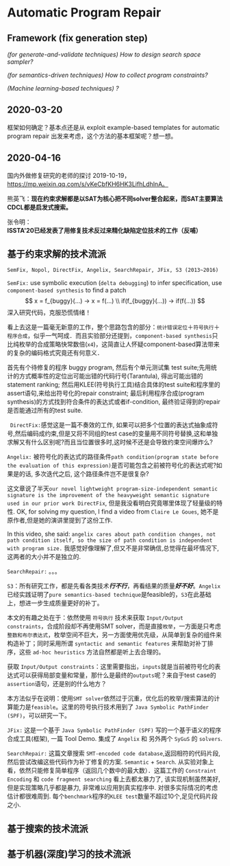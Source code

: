 # Automatic Program Repair

## Framework (fix generation step)

*(for generate-and-validate techniques) How to design search space sampler?*

*(for semantics-driven techniques) How to collect program constraints?*

*(Machine learning-based techniques) ?*

## 2020-03-20

框架如何确定？基本点还是从 exploit example-based templates for automatic program repair 出发来考虑，这个方法的基本框架呢？想一想。

## 2020-04-16

国内外做修复研究的老师的探讨 2019-10-19，https://mp.weixin.qq.com/s/vKeCbfKH6HK3LifhLdhlnA。

熊英飞：**现在约束求解都是以SAT为核心把不同solver整合起来，而SAT主要算法CDCL都是启发式搜索。**

张令明：**ISSTA'20已经发表了用修复技术反过来精化缺陷定位技术的工作（反哺）**

## 基于约束求解的技术流派

`SemFix, Nopol, DirectFix, Angelix, SearchRepair, JFix, S3 (2013~2016)`

`SemFix:` use symbolic execution (`delta debugging`) to infer specification,  use `component-based synthesis` to find a patch
$$
x = f_{buggy}(...) → x = f(...) \\
if(f_{buggy}(...)) → if(f(...))
$$
深入研究代码，克服恐慌情绪！

看上去这是一篇毫无新意的工作，整个思路包含的部分：`统计错误定位`＋`符号执行`＋`程序合成`，似乎一气呵成．而且实验部分还提到，`component-based synthesis`只比纯枚举的合成策略快常数倍(`x4`)，这简直让人怀疑component-based算法带来的复杂的编码格式究竟还有何意义．

首先有个待修复的程序 buggy program, 然后有个单元测试集 test suite;先用统计的方式概率性的定位出可能出错的代码行号(Tarantula), 得出可能出错的 statement ranking; 然后用KLEE(符号执行工具)结合具体的test suite和程序里的assert语句,来给出符号化的repair constraint; 最后利用程序合成(program synthesis)的方式找到符合条件的表达式或者if-condition, 最终验证得到的repair是否能通过所有的test suite.

` DirectFix:`感觉这是一篇不奏效的工作, 如果可以把多个位置的表达式抽象成符号,然后编码成约束,但是又将不同组的test  case的变量用不同符号替换,这和单独求解又有什么区别呢?而且当位置很多时,这时候不还是会导致约束空间爆炸么?

`Angelix:` 被符号化的表达式的路径条件`path condition(program state before the evaluation of this expression)`是否可能包含之前被符号化的表达式呢?如果是的话, 多次迭代之后, 这个路径条件岂不是很复杂?

这文章说了半天`our novel lightweight program-size-independent semantic signature is the improvement of the heavyweight semantic signature used in our prior work DirectFix`, 但是我没看明白究竟哪里体现了轻量级的特性. OK, for solving my question, I find a video from `Claire Le Goues`, 她不是原作者,但是她的演讲里提到了这份工作.

In this video, she said: `angelix cares about path condition changes, not path condition itself, so the size of path condition is independent with program size.` 我感觉好像理解了,但又不是非常确信,总觉得在最坏情况下,这两者的大小并不是独立的.

`SearchRepair:`  。。。

`S3`：所有研究工作，都是先看各类技术***行不行***，再看结果的质量***好不好***。`Angelix`已经实践证明了`pure semantics-based technique`是feasible的，`S3`在此基础上，想进一步生成质量更好的补丁。

本文的有趣之处在于：依然使用 `符号执行` 技术来获取 `Input/Output constraints`，合成阶段却不再使用SMT solver，而是直接`枚举`，一方面是只考虑 `整数和布尔表达式`，枚举空间不巨大，另一方面使用优先级，从简单到复杂的组件来构造补丁；同时采用所谓 `syntactic and semantic features` 来帮助对补丁排序，这些 `ad-hoc heuristics` 方法自然都是听上去合理的。

获取 `Input/Output constraints`：这里需要指出，`inputs`就是当前被符号化的表达式可以获得局部变量和常量，那什么是最终的`outputs`呢？来自于test case的`assertion`语句，还是别的什么地方？

本方法似乎在说明：使用`SMT solver`依然过于沉重，优化后的枚举/搜索算法的计算能力是`feasible`。这里的符号执行技术用到了 `Java Symbolic PathFinder (SPF)`，可以研究一下。

`JFix:` 这是一个基于 `Java Symbolic PathFinder (SPF)` 写的一个基于语义的程序合成工具(框架), 一篇 Tool Demo. 集成了 `Angelix` 和 另外两个 `SyGuS` 的 `solvers`.

`SearchRepair:`  这篇文章搜索 `SMT-encoded code database`,返回相符的代码片段, 然后尝试改编这些代码作为补丁修复的方案. `Semantic` + `Search`. 从实验对象上看，依然只能修复简单程序（返回几个数中的最大数）．这篇工作的 `Constraint Encoding` 和 `code fragment searching` 看上去都太暴力了, 该实现机制虽然美好, 但是实现策略几乎都是暴力, 非常难以应用到真实程序中.  对很多实际情况的考虑估计都很难周到. 每个`benchmark`程序的`KLEE test`数量不超过10个,足见代码片段之小.

## 基于搜索的技术流派




##  基于机器(深度)学习的技术流派
